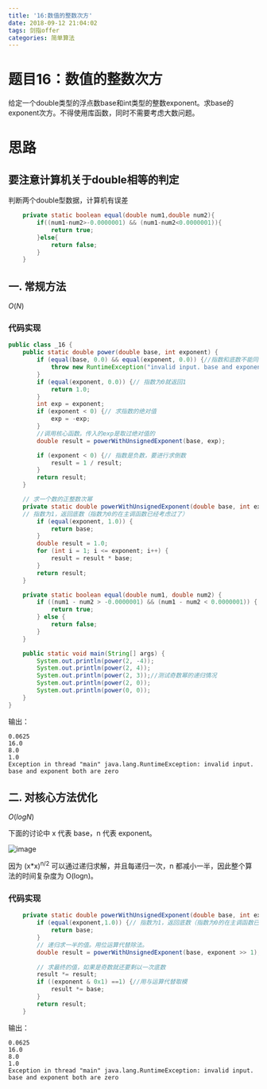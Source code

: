 ```yaml
---
title: '16:数值的整数次方'
date: 2018-09-12 21:04:02
tags: 剑指offer
categories: 简单算法
---
```

# 题目16：数值的整数次方
给定一个double类型的浮点数base和int类型的整数exponent。求base的exponent次方。不得使用库函数，同时不需要考虑大数问题。

<!-- more -->

# 思路

## 要注意计算机关于double相等的判定
判断两个double型数据，计算机有误差

```java
	private static boolean equal(double num1,double num2){
		if((num1-num2>-0.0000001) && (num1-num2<0.0000001)){
			return true;
		}else{
			return false;
		}
	}
```

## 一. 常规方法
$O(N)$

### 代码实现

```java
public class _16 {
	public static double power(double base, int exponent) {
		if (equal(base, 0.0) && equal(exponent, 0.0)) {//指数和底数不能同时为0
			throw new RuntimeException("invalid input. base and exponent both are zero");
		}
		if (equal(exponent, 0.0)) {// 指数为0就返回1
			return 1.0;
		}
		int exp = exponent;
		if (exponent < 0) {// 求指数的绝对值
			exp = -exp;
		}
		//调用核心函数。传入的exp是取过绝对值的
		double result = powerWithUnsignedExponent(base, exp); 

		if (exponent < 0) {// 指数是负数，要进行求倒数
			result = 1 / result;
		}
		return result;
	}

	// 求一个数的正整数次幂
	private static double powerWithUnsignedExponent(double base, int exponent) {
    // 指数为1，返回底数（指数为0的在主调函数已经考虑过了）
		if (equal(exponent, 1.0)) {
			return base;
		}
		double result = 1.0;
		for (int i = 1; i <= exponent; i++) {
			result = result * base;
		}
		return result;
	}

	private static boolean equal(double num1, double num2) {
		if ((num1 - num2 > -0.0000001) && (num1 - num2 < 0.0000001)) {
			return true;
		} else {
			return false;
		}
	}

	public static void main(String[] args) {
		System.out.println(power(2, -4));
		System.out.println(power(2, 4));
		System.out.println(power(2, 3));//测试奇数幂的递归情况
		System.out.println(power(2, 0));
		System.out.println(power(0, 0));
	}
}
```

输出：

```
0.0625
16.0
8.0
1.0
Exception in thread "main" java.lang.RuntimeException: invalid input. base and exponent both are zero
```

## 二. 对核心方法优化
$O(logN)$

下面的讨论中 x 代表 base，n 代表 exponent。

![image](http://upload-images.jianshu.io/upload_images/11861611-31e9002d79f38868?imageMogr2/auto-orient/strip)

因为 (x*x)<sup>n/2</sup> 可以通过递归求解，并且每递归一次，n 都减小一半，因此整个算法的时间复杂度为 O(logn)。

### 代码实现

```java
    private static double powerWithUnsignedExponent(double base, int exponent) { 
        if (equal(exponent,1.0)) {// 指数为1，返回底数（指数为0的在主调函数已经考虑过了）
            return base;
        } 
        // 递归求一半的值。用位运算代替除法。
        double result = powerWithUnsignedExponent(base, exponent >> 1);
 
        // 求最终的值，如果是奇数就还要剩以一次底数
        result *= result;
        if ((exponent & 0x1) ==1) {//用与运算代替取模
            result *= base;
        }
        return result;
    }
```

输出：

```
0.0625
16.0
8.0
1.0
Exception in thread "main" java.lang.RuntimeException: invalid input. base and exponent both are zero
```